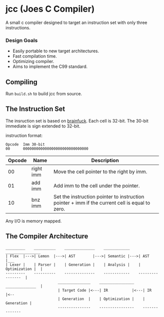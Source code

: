 # jcc (Joes C Compiler)
A small c compiler designed to target an instruction set with only three
instructions.

### Design Goals
- Easily portable to new target architectures.
- Fast compilation time.
- Optimizing compiler.
- Aims to implement the C99 standard.

## Compiling
Run ```build.sh``` to build jcc from source.

## The Instruction Set
The insruction set is based on [brainfuck](https://esolangs.org/wiki/Brainfuck).
Each cell is 32-bit. The 30-bit immediate is sign extended to 32-bit.

instruction format:<br>
```
Opcode  Imm 30-bit
00      000000000000000000000000000000
```

| Opcode |  Name       |  Description                                              |
|--------|-------------|-----------------------------------------------------------|
| 00     |  right imm  |  Move the cell pointer to the right by imm.               |
| 01     |  add   imm  |  Add imm to the cell under the pointer.                   |
| 10     |  bnz   imm  |  Set the instruction pointer to instruction pointer + imm if the current cell is equal to zero.                    |

Any I/O is memory mapped.

## The Compiler Architecture
```
_________    __________    ______________    ____________    ________________
| Flex  |--->| Lemon  |--->| AST        |--->| Semantic |--->| AST          |___
| Lexer |    | Parser |    | Generation |    | Analysis |    | Optimization |  |
---------    ----------    --------------    ------------    ----------------  |
                        _______________    ________________    ______________  |
                        | Target Code |<---| IR           |<---| IR         |<--
                        | Generation  |    | Optimization |    | Generation |
                        ---------------    ----------------    --------------
```

